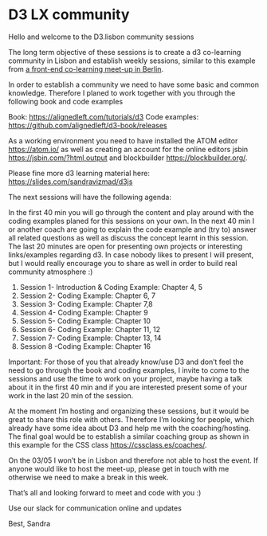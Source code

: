 # D3 LX community

Hello and welcome to the D3.lisbon community sessions

The long term objective of these sessions is to create a d3 co-learning community in Lisbon and establish weekly sessions, similar to this example from [a front-end co-learning meet-up in Berlin](https://www.meetup.com/de-DE/opentechschool-berlin/events/259259284/).

In order to establish a community we need to have some basic and common knowledge.
Therefore I planed to work together with you through the following book and code examples

Book: https://alignedleft.com/tutorials/d3
Code examples: https://github.com/alignedleft/d3-book/releases

As a working environment you need to have installed the ATOM editor https://atom.io/ as well as creating an account for the online editors jsbin https://jsbin.com/?html,output and blockbuilder https://blockbuilder.org/.

Please fine more d3 learning material here: https://slides.com/sandravizmad/d3js

The next sessions will have the following agenda:

In the first 40 min you will go through the content and play around with the coding 			examples planed for this sessions on your own.
In the next 40 min I or another coach are going to explain the code example and (try to) 			answer all related questions as well as discuss the concept learnt in this session.
The last 20 minutes are open for presenting own projects or interesting links/examples 			regarding d3. In case nobody likes to present I will present, but I would really encourage 		you to share as well in order to build real community atmosphere :)

1. Session 1- Introduction & Coding Example: Chapter 4, 5
2. Session 2- Coding Example: Chapter 6, 7
3. Session 3- Coding Example: Chapter 7,8
4. Session 4- Coding Example: Chapter 9
5. Session 5- Coding Example: Chapter 10
6. Session 6- Coding Example: Chapter 11, 12
7. Session 7- Coding Example: Chapter 13, 14
8. Session 8 -Coding Example: Chapter 16

Important: For those of you that already know/use D3 and don’t feel the need to go through the book and coding examples, I invite to come to the sessions and use the time to work on your project, maybe having a talk about it in the first 40 min and if you are interested present some of your work in the last 20 min of the session.

At the moment I’m hosting and organizing these sessions, but it would be great to share this role with others. Therefore I’m looking for people, which already have some idea about D3 and help me with the coaching/hosting. The final goal would be to establish a similar coaching group as shown in this example for the CSS class https://cssclass.es/coaches/.

On the 03/05 I won’t be in Lisbon and therefore not able to host the event. If anyone would like to host the meet-up, please get in touch with me otherwise we need to make a break in this week.

That’s all and looking forward to meet and code with you :)

Use our slack for communication online and updates


Best,
Sandra
